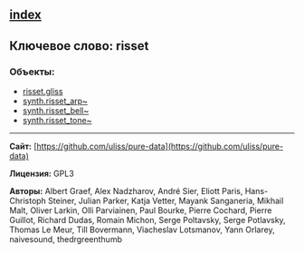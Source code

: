 [index](../index.html)
---

## Ключевое слово: risset

### Объекты:
* [risset.gliss](../risset.gliss.html)
* [synth.risset_arp~](../synth.risset_arp~.html)
* [synth.risset_bell~](../synth.risset_bell~.html)
* [synth.risset_tone~](../synth.risset_tone~.html)

---
**Сайт:** [https://github.com/uliss/pure-data](https://github.com/uliss/pure-data)

**Лицензия:** GPL3

**Авторы:** Albert Graef, Alex Nadzharov, André Sier, Eliott Paris, Hans-Christoph Steiner, Julian Parker, Katja Vetter, Mayank Sanganeria, Mikhail Malt, Oliver Larkin, Olli Parviainen, Paul Bourke, Pierre Cochard, Pierre Guillot, Richard Dudas, Romain Michon, Serge Poltavsky, Serge Potlavsky, Thomas Le Meur, Till Bovermann, Viacheslav Lotsmanov, Yann Orlarey, naivesound, thedrgreenthumb

